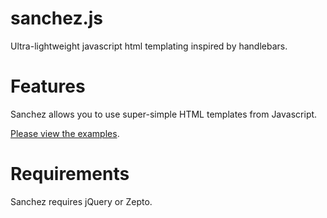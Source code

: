 # sanchez.js

Ultra-lightweight javascript html templating inspired by handlebars.

# Features

Sanchez allows you to use super-simple HTML templates from Javascript.

[Please view the examples][1].

# Requirements

Sanchez requires jQuery or Zepto.

[1]: examples/index.html
